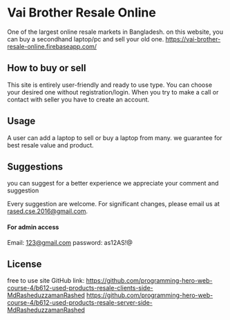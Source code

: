 # Vai Brother Resale Online

One of the largest online resale markets in Bangladesh. on this website, you can buy a secondhand laptop/pc and sell your old one. https://vai-brother-resale-online.firebaseapp.com/

## How to buy or sell

This site is entirely user-friendly and ready to use type. You can choose your desired one without registration/login. When you try to make a call or contact with seller you have to create an account.

## Usage
A user can add a laptop to sell or buy a laptop from many.
we guarantee for best resale value and product.

## Suggestions

you can suggest for a better experience we appreciate your comment and suggestion

Every suggestion are welcome. For significant changes, please email us at rased.cse.2016@gmail.com.

#### For admin access
 Email: 123@gmail.com
 password: as12AS!@

## License
free to use
site GitHub link: https://github.com/programming-hero-web-course-4/b612-used-products-resale-clients-side-MdRasheduzzamanRashed
https://github.com/programming-hero-web-course-4/b612-used-products-resale-server-side-MdRasheduzzamanRashed